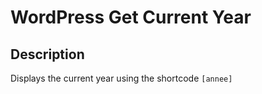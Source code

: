 # WordPress Get Current Year

## Description
Displays the current year using the shortcode ```[annee]```
